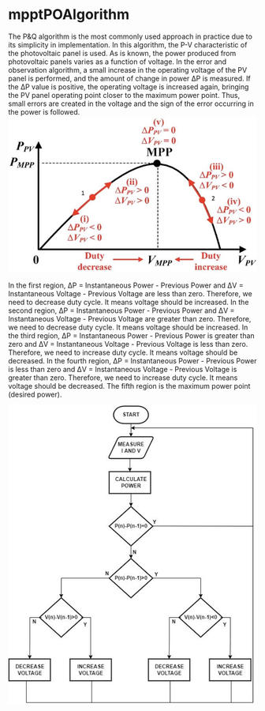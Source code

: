 # mpptPOAlgorithm
The P&Q algorithm is the most commonly used approach in practice due to its simplicity in implementation. In this algorithm, the P-V characteristic of the photovoltaic panel is used. As is known, the power produced from photovoltaic panels varies as a function of voltage. In the error and observation algorithm, a small increase in the operating voltage of the PV panel is performed, and the amount of change in power ΔP is measured. If the ΔP value is positive, the operating voltage is increased again, bringing the PV panel operating point closer to the maximum power point. Thus, small errors are created in the voltage and the sign of the error occurring in the power is followed.
![p-v](P-V_Characteristics.jpg)

In the first region, ΔP = Instantaneous Power - Previous Power and ΔV = Instantaneous Voltage - Previous Voltage are less than zero. Therefore, we need to decrease duty cycle. It means voltage should be increased.
In the second region, ΔP = Instantaneous Power - Previous Power and ΔV = Instantaneous Voltage - Previous Voltage are greater than zero. Therefore, we need to decrease duty cycle. It means voltage should be increased.
In the third region, ΔP = Instantaneous Power - Previous Power is greater than zero and ΔV = Instantaneous Voltage - Previous Voltage is less than zero. Therefore, we need to increase duty cycle. It means voltage should be decreased.
In the fourth region, ΔP = Instantaneous Power - Previous Power is less than zero and ΔV = Instantaneous Voltage - Previous Voltage is greater than zero. Therefore, we need to increase duty cycle. It means voltage should be decreased.
The fifth region is the maximum power point (desired power).

![flowchart](flowchart.jpg)

